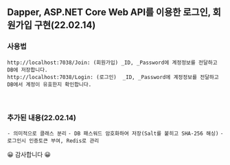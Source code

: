 ## Dapper, ASP.NET Core Web API를 이용한 로그인, 회원가입 구현(22.02.14)

### 사용법
`http://localhost:7038/Join: (회원가입) _ID, _Password에 계정정보를 전달하고 DB에 저장합니다.`   
`http://localhost:7038/Login: (로그인)  _ID, _Password에 계정정보를 전달하고 DB에서 계정이 유효한지 확인합니다.`                                                                       
<br/>
<br/>

### 추가된 내용(22.02.14)
`- 의미적으로 클래스 분리`
`- DB 패스워드 암호화하여 저장(Salt를 붙히고 SHA-256 해싱)`
`- 로그인시 인증토큰 부여, Redis로 관리`

😀 감사합니다 😀      
